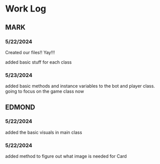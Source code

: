 # Work Log

## MARK 

### 5/22/2024

Created our files!! Yay!!!

added basic stuff for each class

### 5/23/2024

added basic methods and instance variables to the bot and player class. going to focus on the game class now


## EDMOND

### 5/22/2024

added the basic visuals in main class

### 5/22/2024

added method to figure out what image is needed for Card
